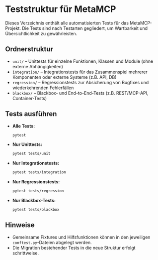 # Teststruktur für MetaMCP

Dieses Verzeichnis enthält alle automatisierten Tests für das MetaMCP-Projekt. Die Tests sind nach Testarten gegliedert, um Wartbarkeit und Übersichtlichkeit zu gewährleisten.

## Ordnerstruktur

- `unit/`         – Unittests für einzelne Funktionen, Klassen und Module (ohne externe Abhängigkeiten)
- `integration/`  – Integrationstests für das Zusammenspiel mehrerer Komponenten oder externe Systeme (z.B. API, DB)
- `regression/`   – Regressionstests zur Absicherung von Bugfixes und wiederkehrenden Fehlerfällen
- `blackbox/`     – Blackbox- und End-to-End-Tests (z.B. REST/MCP-API, Container-Tests)

## Tests ausführen

- **Alle Tests:**
  ```bash
  pytest
  ```
- **Nur Unittests:**
  ```bash
  pytest tests/unit
  ```
- **Nur Integrationstests:**
  ```bash
  pytest tests/integration
  ```
- **Nur Regressionstests:**
  ```bash
  pytest tests/regression
  ```
- **Nur Blackbox-Tests:**
  ```bash
  pytest tests/blackbox
  ```

## Hinweise
- Gemeinsame Fixtures und Hilfsfunktionen können in den jeweiligen `conftest.py`-Dateien abgelegt werden.
- Die Migration bestehender Tests in die neue Struktur erfolgt schrittweise. 